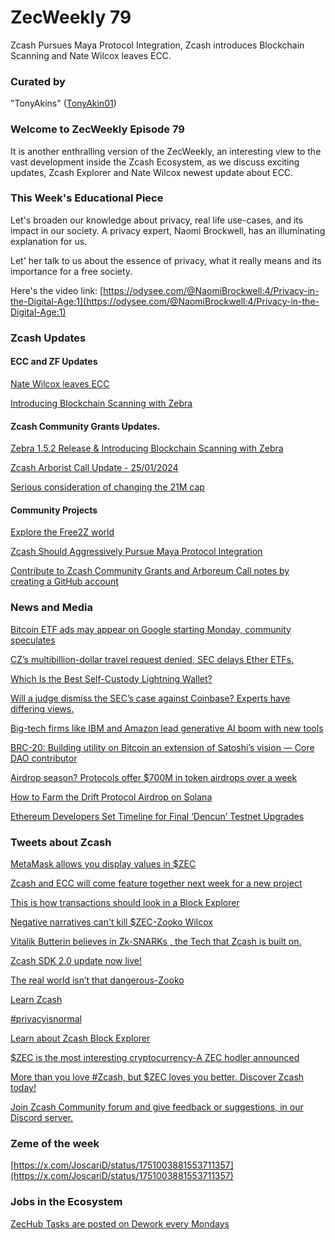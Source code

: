 # ZecWeekly 79

 Zcash Pursues Maya Protocol Integration, Zcash introduces Blockchain Scanning and Nate Wilcox leaves ECC. 
 

### Curated by

"TonyAkins" ([TonyAkin01](https://twitter.com/TonyAkins01))

### Welcome to ZecWeekly Episode 79

It is another enthralling version of the ZecWeekly, an interesting view to the vast development inside the Zcash Ecosystem, as we discuss exciting updates, Zcash Explorer and Nate Wilcox newest update about ECC. 
 

### This Week's Educational Piece

Let's broaden our knowledge about privacy, real life use-cases, and its impact in our society. A privacy expert, Naomi Brockwell, has an illuminating explanation for us. 

Let' her talk to us about the essence of privacy, what it really means and its importance for a free society. 

Here's the video link: 
[https://odysee.com/@NaomiBrockwell:4/Privacy-in-the-Digital-Age:1](https://odysee.com/@NaomiBrockwell:4/Privacy-in-the-Digital-Age:1)


### Zcash Updates

#### ECC and ZF Updates

[Nate Wilcox leaves ECC](https://forum.zcashcommunity.com/t/im-leaving-ecc/46674)

[Introducing Blockchain Scanning with Zebra](https://zfnd.org/introducing-blockchain-scanning-with-zebra/)


#### Zcash Community Grants Updates.

[Zebra 1.5.2 Release & Introducing Blockchain Scanning with Zebra](https://zfnd.org/zebra-1-5-2-release/)

[ Zcash Arborist Call Update - 25/01/2024](https://www.youtube.com/watch?v=wREfP2QAFCc)

[Serious consideration of changing the 21M cap](https://forum.zcashcommunity.com/t/serious-consideration-of-changing-the-21m-cap/46649)

#### Community Projects

[Explore the Free2Z world](https://free2z.cash/tecnopapapi/zpage/what-is-zcash-and-what-is-free2z)

[Zcash Should Aggressively Pursue Maya Protocol Integration](https://forum.zcashcommunity.com/t/zcash-should-aggressively-pursue-maya-protocol-integration/46702)

[Contribute to Zcash Community Grants and Arboreum Call notes by creating a GitHub account](https://github.com/ZcashCommunityGrants/arboretum-notes/blob/main/AllArboristCallNotes/Sandblasting%20Retrospective%20-%20Summary.md)


### News and Media

[Bitcoin ETF ads may appear on Google starting Monday, community speculates](https://cointelegraph.com/news/bitcoin-etf-ads-google-crypto-community)

[CZ’s multibillion-dollar travel request denied, SEC delays Ether ETFs.](https://cointelegraph.com/magazine/czs-multibillion-dollar-travel-request-denied-sec-delays-ether-etfs-and-more-hodlers-digest-jan-21-27/)

[Which Is the Best Self-Custody Lightning Wallet?](https://www.coindesk.com/consensus-magazine/2024/01/26/which-is-the-best-self-custody-lightning-wallet/?utm_medium=referral&utm_source=rss&utm_campaign=headlines)

[Will a judge dismiss the SEC’s case against Coinbase? Experts have differing views.](https://www.theblock.co/post/274703/will-a-judge-dismiss-the-secs-case-against-coinbase-experts-have-differing-views)

[Big-tech firms like IBM and Amazon lead generative AI boom with new tools](https://cointelegraph.com/news/big-tech-ibm-amazon-ai-boom)

[BRC-20: Building utility on Bitcoin an extension of Satoshi’s vision — Core DAO contributor](https://cointelegraph.com/news/brc-20-building-utility-on-bitcoin-an-extension-of-satoshi-s-vision-core-dao-contributor)

[Airdrop season? Protocols offer $700M in token airdrops over a week](https://cointelegraph.com/news/airdrop-season-protocols-offer-700m-token-airdrops-altlayer)

[How to Farm the Drift Protocol Airdrop on Solana](https://decrypt.co/214157/how-farm-drift-protocol-airdrop-solana)

[Ethereum Developers Set Timeline for Final ‘Dencun’ Testnet Upgrades](https://www.coindesk.com/tech/2024/01/25/ethereum-developers-set-timeline-for-final-dencun-testnet-upgrades/?utm_medium=referral&utm_source=rss&utm_campaign=headlines)

### Tweets about Zcash

[MetaMask allows you display values in $ZEC](https://twitter.com/ZcashEclaireur/status/1751069197881557417)

[Zcash and ECC will come feature together next week for a new project](https://twitter.com/jswihart/status/1750914703356780717)

[This is how transactions should look in a Block Explorer](https://twitter.com/free2zcash/status/1745974083039457385)

[Negative narratives can't kill $ZEC-Zooko Wilcox](https://twitter.com/zooko/status/1751343376794833063)

[Vitalik Butterin believes in Zk-SNARKs , the Tech that Zcash is built on.](https://twitter.com/rhhackett/status/942799687844851713)

[Zcash SDK 2.0 update now live!](https://twitter.com/EdgeWallet/status/1750526079897657551)

[The real world isn’t that dangerous-Zooko](https://twitter.com/zooko/status/1751403564654645639)

[Learn Zcash](https://twitter.com/zcash/status/1750942770288615873)

[#privacyisnormal](https://twitter.com/zcash/status/1750190659410051095)

[Learn about Zcash Block Explorer](https://twitter.com/ZecHub/status/1749860800829764015)

[$ZEC is the most interesting cryptocurrency-A ZEC hodler announced](https://twitter.com/ZcashForum/status/1749471121437835590)

[More than you love #Zcash, but $ZEC loves you better. Discover Zcash today!](https://twitter.com/ZecHub/status/1751350804991148379)

[Join Zcash Community forum and give feedback or suggestions, in our Discord server.](https://twitter.com/ZcashFoundation/status/1750620699838845151)

### Zeme of the week
[https://x.com/JoscariD/status/1751003881553711357](https://x.com/JoscariD/status/1751003881553711357)


### Jobs in the Ecosystem 

[ZecHub Tasks are posted on Dework every Mondays](https://app.dework.xyz/zechub-2424)
